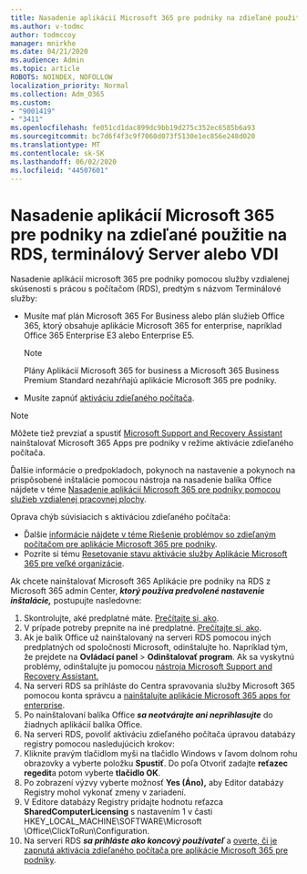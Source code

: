 ```yaml
---
title: Nasadenie aplikácií Microsoft 365 pre podniky na zdieľané použitie na RDS, terminálový Server alebo VDI
ms.author: v-todmc
author: todmccoy
manager: mnirkhe
ms.date: 04/21/2020
ms.audience: Admin
ms.topic: article
ROBOTS: NOINDEX, NOFOLLOW
localization_priority: Normal
ms.collection: Adm_O365
ms.custom:
- "9001419"
- "3411"
ms.openlocfilehash: fe051cd1dac899dc9bb19d275c352ec6585b6a93
ms.sourcegitcommit: bc7d6f4f3c9f7060d073f5130e1ec856e248d020
ms.translationtype: MT
ms.contentlocale: sk-SK
ms.lasthandoff: 06/02/2020
ms.locfileid: "44507601"
---
```

# <a name="deploying-microsoft-365-apps-for-enterprise-for-shared-use-on-rds-terminal-server-or-vdi"></a>Nasadenie aplikácií Microsoft 365 pre podniky na zdieľané použitie na RDS, terminálový Server alebo VDI

Nasadenie aplikácií microsoft 365 pre podniky pomocou služby vzdialenej skúsenosti s prácou s počítačom (RDS), predtým s názvom Terminálové služby:
- Musíte mať plán Microsoft 365 For Business alebo plán služieb Office 365, ktorý obsahuje aplikácie Microsoft 365 for enterprise, napríklad Office 365 Enterprise E3 alebo Enterprise E5.
   > [!NOTE] 
   > Plány Aplikácií Microsoft 365 for business a Microsoft 365 Business Premium Standard nezahŕňajú aplikácie Microsoft 365 pre podniky.
- Musíte zapnúť [aktiváciu zdieľaného počítača](https://docs.microsoft.com/DeployOffice/overview-shared-computer-activation).

> [!NOTE]
> Môžete tiež prevziať a spustiť [Microsoft Support and Recovery Assistant](https://aka.ms/SaRA_OfficeSCA_M365Portal) nainštalovať Microsoft 365 Apps pre podniky v režime aktivácie zdieľaného počítača.

Ďalšie informácie o predpokladoch, pokynoch na nastavenie a pokynoch na prispôsobené inštalácie pomocou nástroja na nasadenie balíka Office nájdete v téme [Nasadenie aplikácií Microsoft 365 pre podniky pomocou služieb vzdialenej pracovnej plochy](https://docs.microsoft.com/DeployOffice/deploy-microsoft-365-apps-remote-desktop-services).

Oprava chýb súvisiacich s aktiváciou zdieľaného počítača:
- Ďalšie [informácie nájdete v téme Riešenie problémov so zdieľaným počítačom pre aplikácie Microsoft 365 pre podniky](https://docs.microsoft.com/DeployOffice/troubleshoot-shared-computer-activation).
- Pozrite si tému [Resetovanie stavu aktivácie služby Aplikácie Microsoft 365 pre veľké organizácie](https://go.microsoft.com/fwlink/?linkid=2109218).

Ak chcete nainštalovať Microsoft 365 Aplikácie pre podniky na RDS z Microsoft 365 admin Center, ***ktorý používa predvolené nastavenie inštalácie,*** postupujte nasledovne:

1.    Skontrolujte, aké predplatné máte. [Prečítajte si, ako](https://docs.microsoft.com/microsoft-365/admin/admin-overview/what-subscription-do-i-have).
2.    V prípade potreby prepnite na iné predplatné. [Prečítajte si, ako](https://docs.microsoft.com/microsoft-365/commerce/subscriptions/switch-to-a-different-plan).
3.    Ak je balík Office už nainštalovaný na serveri RDS pomocou iných predplatných od spoločnosti Microsoft, odinštalujte ho. Napríklad tým, že prejdete na **Ovládací panel**  >  **Odinštalovať program**. Ak sa vyskytnú problémy, odinštalujte ju pomocou [nástroja Microsoft Support and Recovery Assistant.](https://aka.ms/SARA-OfficeUninstall-Alchemy)
4.    Na serveri RDS sa prihláste do Centra spravovania služby Microsoft 365 pomocou konta správcu a [nainštalujte aplikácie Microsoft 365 apps for enterprise](https://portal.office.com/OLS/MySoftware.aspx).
5.    Po nainštalovaní balíka Office ***sa neotvárajte ani neprihlasujte*** do žiadnych aplikácií balíka Office.
6.    Na serveri RDS, povoliť aktiváciu zdieľaného počítača úpravou databázy registry pomocou nasledujúcich krokov:
   1. Kliknite pravým tlačidlom myši na tlačidlo Windows v ľavom dolnom rohu obrazovky a vyberte položku **Spustiť**. Do poľa Otvoriť zadajte **reťazec regedit**a potom vyberte **tlačidlo OK**.
   2. Po zobrazení výzvy vyberte možnosť **Yes (Áno),** aby Editor databázy Registry mohol vykonať zmeny v zariadení.
   3. V Editore databázy Registry pridajte hodnotu reťazca **SharedComputerLicensing** s nastavením 1 v časti HKEY_LOCAL_MACHINE\SOFTWARE\Microsoft \Office\ClickToRun\Configuration.
   4. Na serveri RDS ***sa prihláste ako koncový používateľ*** a [overte, či je zapnutá aktivácia zdieľaného počítača pre aplikácie Microsoft 365 pre podniky](https://docs.microsoft.com/DeployOffice/troubleshoot-shared-computer-activation#verify-that-activation-for-microsoft-365-apps-succeeded).

